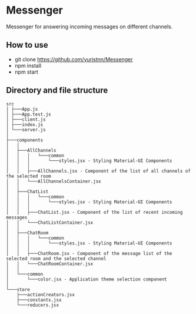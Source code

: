 # Messenger

Messenger for answering incoming messages on different channels.

## How to use

* git clone https://github.com/yuristnn/Messenger
* npm install
* npm start

## Directory and file structure

```
src
│ ├───App.js
│ ├───App.test.js
│ ├───client.js
│ ├───index.js
│ └───server.js
│
├───components
│   │
│   ├───AllChannels
│   │   │   └───common
│   │   │       └───styles.jsx - Styling Material-UI Components
│   │   │
│   │   ├───AllChannels.jsx - Сomponent of the list of all channels of the selected room
│   │   └───AllChannelsContainer.jsx
│   │
│   ├───ChatList
│   │   │   └───common
│   │   │       └───styles.jsx - Styling Material-UI Components
│   │   │
│   │   ├───ChatList.jsx - Component of the list of recent incoming messages
│   │   └───ChatListContainer.jsx
│   │
│   ├───ChatRoom
│   │   │   └───common
│   │   │       └───styles.jsx - Styling Material-UI Components
│   │   │
│   │   ├───ChatRoom.jsx - Component of the message list of the selected room and the selected channel
│   │   └───ChatRoomContainer.jsx
│   │
│   └───common
│       └───color.jsx - Application theme selection component
│
└───store
    ├───actionCreators.jsx
    ├───constants.jsx
    └───reducers.jsx
```

